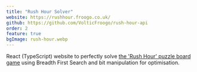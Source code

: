 ```yaml
---
title: "Rush Hour Solver"
website: https://rushhour.froogo.co.uk/
github: https://github.com/VolticFroogo/rush-hour-api
order: 2
feature: true
bgImage: rush-hour.webp
---
```


React (TypeScript) website to perfectly solve [the 'Rush Hour' puzzle board game](https://en.wikipedia.org/wiki/Rush_Hour_(puzzle)) using Breadth First Search and bit manipulation for optimisation.
